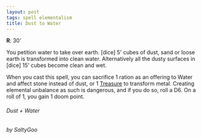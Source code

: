 ```yaml
---
layout: post
tags: spell elementalism
title: Dust to Water
---
```


**R**: 30'

You petition water to take over earth. [dice] 5' cubes of dust, sand or loose earth is transformed into clean water. Alternatively all the dusty surfaces in [dice] 15' cubes become clean and wet.

When you cast this spell, you can sacrifice 1 ration as an offering to Water and affect stone instead of dust, or 1 [Treasure](/2020/11/09/base-rules/) to transform metal. Creating elemental unbalance as such is dangerous, and if you do so, roll a D6. On a roll of 1, you gain 1 doom point.

###### Dust + Water
###### by SaltyGoo
